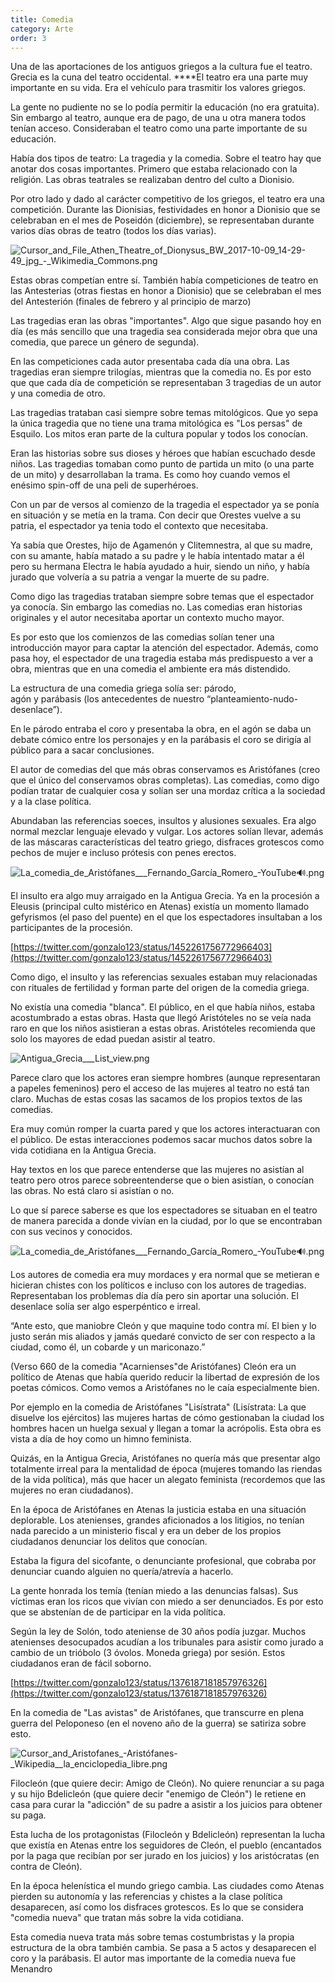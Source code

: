 ```yaml
---
title: Comedia
category: Arte
order: 3
---
```


Una de las aportaciones de los antiguos griegos a la cultura fue el teatro. Grecia es la cuna del teatro occidental. ****El teatro era una parte muy importante en su vida. Era el vehículo para trasmitir los valores griegos.

La gente no pudiente no se lo podía permitir la educación (no era gratuita). Sin embargo al teatro, aunque era de pago, de una u otra manera todos tenían acceso. Consideraban el teatro como una parte importante de su educación. 

Había dos tipos de teatro: La tragedia y la comedia. Sobre el teatro hay que anotar dos cosas importantes. Primero que estaba relacionado con la religión. Las obras teatrales se realizaban dentro del culto a Dionisio. 

Por otro lado y dado al carácter competitivo de los griegos, el teatro era una competición. Durante las Dionisias, festividades en honor a Dionisio que se celebraban en el mes de Poseidón (diciembre), se representaban durante varios días obras de teatro (todos los días varias). 

![Cursor_and_File_Athen_Theatre_of_Dionysus_BW_2017-10-09_14-29-49_jpg_-_Wikimedia_Commons.png](Comedia%20d0b84eaed03f4acf8bdddb522eb7aa48/Cursor_and_File_Athen_Theatre_of_Dionysus_BW_2017-10-09_14-29-49_jpg_-_Wikimedia_Commons.png)

Estas obras competían entre sí. También había competiciones de teatro en las Antesterias (otras fiestas en honor a Dionisio) que se celebraban el mes del Antesterión (finales de febrero y al principio de marzo)

Las tragedias eran las obras "importantes". Algo que sigue pasando hoy en día (es más sencillo que una tragedia sea considerada mejor obra que una comedia, que parece un género de segunda). 

En las competiciones cada autor presentaba cada día una obra. Las tragedias eran siempre trilogías, mientras que la comedia no. Es por esto que que cada día de competición se representaban 3 tragedias de un autor y una comedia de otro.

Las tragedias trataban casi siempre sobre temas mitológicos. Que yo sepa la única tragedia que no tiene una trama mitológica es "Los persas" de Esquilo. Los mitos eran parte de la cultura popular y todos los conocían. 

Eran las historias sobre sus dioses y héroes que habían escuchado desde niños. Las tragedias tomaban como punto de partida un mito (o una parte de un mito) y desarrollaban la trama. Es como hoy cuando vemos el enésimo spin-off de una peli de superhéroes. 

Con un par de versos al comienzo de la tragedia el espectador ya se ponía en situación y se metía en la trama. Con decir que Orestes vuelve a su patria, el espectador ya tenia todo el contexto que necesitaba. 

Ya sabía que Orestes, hijo de Agamenón y Clitemnestra, al que su madre, con su amante, había matado a su padre y le había intentado matar a él pero su hermana Electra le había ayudado a huir, siendo un niño, y había jurado que volvería a su patria a vengar la muerte de su padre.

Como digo las tragedias trataban siempre sobre temas que el espectador ya conocía. Sin embargo las comedias no. Las comedias eran historias originales y el autor necesitaba aportar un contexto mucho mayor. 

Es por esto que los comienzos de las comedias solían tener una introducción mayor para captar la atención del espectador. Además, como pasa hoy, el espectador de una tragedia estaba más predispuesto a ver a obra, mientras que en una comedia el ambiente era más distendido. 

La estructura de una comedia griega solía ser: párodo, agón y parábasis (los antecedentes de nuestro “planteamiento-nudo-desenlace”). 

En le párodo entraba el coro y presentaba la obra, en el agón se daba un debate cómico entre los personajes y en la parábasis el coro se dirigía al público para a sacar conclusiones.

El autor de comedias del que más obras conservamos es Aristófanes (creo que el único del conservamos obras completas). Las comedias, como digo podían tratar de cualquier cosa y solían ser una mordaz crítica a la sociedad y a la clase política. 

Abundaban las referencias soeces, insultos y alusiones sexuales. Era algo normal mezclar lenguaje elevado y vulgar. Los actores solían llevar, además de las máscaras características del teatro griego, disfraces grotescos como pechos de mujer e incluso prótesis con penes erectos.

![La_comedia_de_Aristófanes___Fernando_García_Romero_-_YouTube_🔊.png](Comedia%20d0b84eaed03f4acf8bdddb522eb7aa48/La_comedia_de_Aristofanes___Fernando_Garcia_Romero_-_YouTube_.png)

El insulto era algo muy arraigado en la Antigua Grecia. Ya en la procesión a Eleusis (principal culto mistérico en Atenas) existía un momento llamado gefyrismos (el paso del puente) en el que los espectadores insultaban a los participantes de la procesión. 

[https://twitter.com/gonzalo123/status/1452261756772966403](https://twitter.com/gonzalo123/status/1452261756772966403)

Como digo, el insulto y las referencias sexuales estaban muy relacionadas con rituales de fertilidad y forman parte del origen de la comedia griega.

No existía una comedia "blanca".  El público, en el que había niños, estaba acostumbrado a estas obras. Hasta que llegó Aristóteles no se veía nada raro en que los niños asistieran a estas obras. Aristóteles recomienda que solo los mayores de edad puedan asistir al teatro.

![Antigua_Grecia___List_view.png](Comedia%20d0b84eaed03f4acf8bdddb522eb7aa48/Antigua_Grecia___List_view.png)

Parece claro que los actores eran siempre hombres (aunque representaran a papeles femeninos) pero el acceso de las mujeres al teatro no está tan claro. Muchas de estas cosas las sacamos de los propios textos de las comedias.

Era muy común romper la cuarta pared y que los actores interactuaran con el público. De estas interacciones podemos sacar muchos datos sobre la vida cotidiana en la Antigua Grecia. 

Hay textos en los que parece entenderse que las mujeres no asistían al teatro pero otros parece sobreentenderse que o bien asistían, o conocían las obras. No está claro si asistían o no. 

Lo que sí parece saberse es que los espectadores se situaban en el teatro de manera parecida a donde vivían en la ciudad, por lo que se encontraban con sus vecinos y conocidos.

![La_comedia_de_Aristófanes___Fernando_García_Romero_-_YouTube_🔊.png](Comedia%20d0b84eaed03f4acf8bdddb522eb7aa48/La_comedia_de_Aristofanes___Fernando_Garcia_Romero_-_YouTube_%201.png)

Los autores de comedia era muy mordaces y era normal que se metieran e hicieran chistes con los políticos e incluso con los autores de tragedias. Representaban los problemas día día pero sin aportar una solución. El desenlace solía ser algo esperpéntico e irreal.

“Ante esto, que maniobre Cleón y que maquine todo contra mí. El bien y lo justo serán mis aliados y jamás quedaré convicto de ser con respecto a la ciudad, como él, un cobarde y un mariconazo.”

(Verso 660 de la comedia "Acarnienses"de Aristófanes) Cleón era un político de Atenas que había querido reducir la libertad de expresión de los poetas cómicos. Como vemos a Aristófanes no le caía especialmente bien.

Por ejemplo en la comedia de Aristófanes "Lisístrata" (Lisístrata: La que disuelve los ejércitos) las mujeres hartas de cómo gestionaban la ciudad los hombres hacen un huelga sexual y llegan a tomar la acrópolis. Esta obra es vista a día de hoy como un himno feminista.

Quizás, en la Antigua Grecia, Aristófanes no quería más que presentar algo totalmente irreal para la mentalidad de época (mujeres tomando las riendas de la vida política), más que hacer un alegato feminista (recordemos que las mujeres no eran ciudadanos).

En la época de Aristófanes en Atenas la justicia estaba en una situación deplorable. Los atenienses, grandes aficionados a los litigios, no tenían nada parecido a un ministerio fiscal y era un deber de los propios ciudadanos denunciar los delitos que conocían. 

Estaba la figura del sicofante, o denunciante profesional, que cobraba por denunciar cuando alguien no quería/atrevía a hacerlo. 

La gente honrada los temía (tenían miedo a las denuncias falsas). Sus víctimas eran los ricos que vivían con miedo a ser denunciados. Es por esto que se abstenían de de participar en la vida política.

Según la ley de Solón, todo ateniense de 30 años podía juzgar. Muchos atenienses desocupados acudían a los tribunales para asistir como jurado a cambio de un trióbolo (3 óvolos. Moneda griega) por sesión. Estos ciudadanos eran de fácil soborno.

[https://twitter.com/gonzalo123/status/1376187181857976326](https://twitter.com/gonzalo123/status/1376187181857976326)

En la comedia de "Las avistas" de Aristófanes, que transcurre en plena guerra del Peloponeso (en el noveno año de la guerra) se satiriza sobre esto. 

![Cursor_and_Aristofanes_-_Aristófanes_-_Wikipedia__la_enciclopedia_libre.png](Comedia%20d0b84eaed03f4acf8bdddb522eb7aa48/Cursor_and_Aristofanes_-_Aristofanes_-_Wikipedia__la_enciclopedia_libre.png)

Filocleón (que quiere decir: Amigo de Cleón). No quiere renunciar a su paga y su hijo Bdelicleón (que quiere decir "enemigo de Cleón") le retiene en casa para curar la "adicción" de su padre a asistir a los juicios para obtener su paga.

Esta lucha de los protagonistas (Filocleón y Bdelicleón) representan la lucha que existía en Atenas entre los seguidores de Cleón, el pueblo (encantados por la paga que recibían por ser jurado en los juicios) y los aristócratas (en contra de Cleón).

En la época helenística el mundo griego cambia. Las ciudades como Atenas pierden su autonomía y las referencias y chistes a la clase política desaparecen, así como los disfraces grotescos. Es lo que se considera "comedia nueva" que tratan más sobre la vida cotidiana.

Esta comedia nueva trata más sobre temas costumbristas y la propia estructura de la obra también cambia. Se pasa a 5 actos y desaparecen el coro y la parábasis. El autor mas importante de la comedia nueva fue Menandro